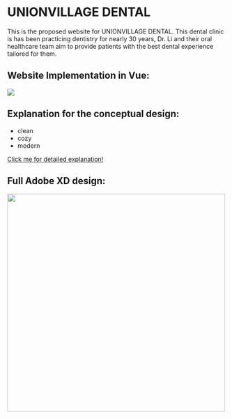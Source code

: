 # UNIONVILLAGE DENTAL
This is the proposed website for UNIONVILLAGE DENTAL.
This dental clinic is has been practicing dentistry for nearly 30 years, Dr. Li and their oral healthcare team aim to provide patients with the best dental experience tailored for them.

## Website Implementation in Vue:
![](src/assets/uvd.gif)

## Explanation for the conceptual design:
- clean
- cozy
- modern

[Click me for detailed explanation!](https://www.youtube.com/watch?v=_QClf1Gk4Ao&t=119s)

## Full Adobe XD design:
<img src="https://cdn.discordapp.com/attachments/766377851510980628/793718282204872744/Web_1920_1.png" width="500">
